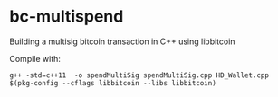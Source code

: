 # bc-multispend
Building a multisig bitcoin transaction in C++ using libbitcoin

Compile with:

`g++ -std=c++11  -o spendMultiSig spendMultiSig.cpp HD_Wallet.cpp $(pkg-config --cflags libbitcoin --libs libbitcoin)`
